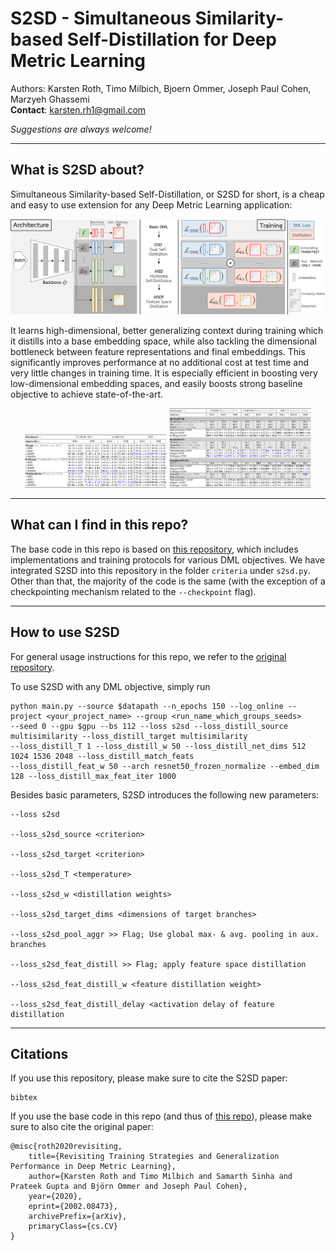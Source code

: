 # S2SD - Simultaneous Similarity-based Self-Distillation for Deep Metric Learning

Authors: Karsten Roth, Timo Milbich, Bjoern Ommer, Joseph Paul Cohen, Marzyeh Ghassemi   
**Contact**: karsten.rh1@gmail.com  

*Suggestions are always welcome!*

---
## What is S2SD about?

Simultaneous Similarity-based Self-Distillation, or S2SD for short, is a cheap and easy to use extension for any Deep Metric Learning application:

![setup](images/setup.png)

It learns high-dimensional, better generalizing context during training which it distills into a base embedding space, while also tackling the dimensional bottleneck between feature representations and final embeddings. This significantly improves performance at no additional cost at test time and very little changes in training time. It is especially efficient in boosting very low-dimensional embedding spaces, and easily boosts strong baseline objective to achieve state-of-the-art.

<p align="middle">
  <img src="images/rel_comp.png" width="45%" />
  <img src="images/sota_comp.png" width="45%" />
</p>

---
## What can I find in this repo?

The base code in this repo is based on [this repository](https://github.com/Confusezius/Revisiting_Deep_Metric_Learning_PyTorch), which includes implementations and training protocols for various DML objectives. We have integrated S2SD into this repository in the folder `criteria` under `s2sd.py`. Other than that, the majority of the code is the same (with the exception of a checkpointing mechanism related to the `--checkpoint` flag).


---
## How to use S2SD

For general usage instructions for this repo, we refer to the [original repository](https://github.com/Confusezius/Revisiting_Deep_Metric_Learning_PyTorch).

To use S2SD with any DML objective, simply run

```
python main.py --source $datapath --n_epochs 150 --log_online --project <your_project_name> --group <run_name_which_groups_seeds>
--seed 0 --gpu $gpu --bs 112 --loss s2sd --loss_distill_source multisimilarity --loss_distill_target multisimilarity
--loss_distill_T 1 --loss_distill_w 50 --loss_distill_net_dims 512 1024 1536 2048 --loss_distill_match_feats
--loss_distill_feat_w 50 --arch resnet50_frozen_normalize --embed_dim 128 --loss_distill_max_feat_iter 1000
```

Besides basic parameters, S2SD introduces the following new parameters:
```
--loss s2sd

--loss_s2sd_source <criterion>

--loss_s2sd_target <criterion>

--loss_s2sd_T <temperature>

--loss_s2sd_w <distillation weights>

--loss_s2sd_target_dims <dimensions of target branches>

--loss_s2sd_pool_aggr >> Flag; Use global max- & avg. pooling in aux. branches

--loss_s2sd_feat_distill >> Flag; apply feature space distillation

--loss_s2sd_feat_distill_w <feature distillation weight>

--loss_s2sd_feat_distill_delay <activation delay of feature distillation
```


---
## Citations
If you use this repository, please make sure to cite the S2SD paper:
```
bibtex
```

If you use the base code in this repo (and thus of [this repo](https://github.com/Confusezius/Revisiting_Deep_Metric_Learning_PyTorch)), please make sure to also cite the original paper:
```
@misc{roth2020revisiting,
    title={Revisiting Training Strategies and Generalization Performance in Deep Metric Learning},
    author={Karsten Roth and Timo Milbich and Samarth Sinha and Prateek Gupta and Björn Ommer and Joseph Paul Cohen},
    year={2020},
    eprint={2002.08473},
    archivePrefix={arXiv},
    primaryClass={cs.CV}
}
```
